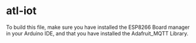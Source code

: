 # atl-iot 
To build this file, make sure you have installed the ESP8266 Board manager in your Arduino IDE, and that you have installed the Adafruit_MQTT Library.


